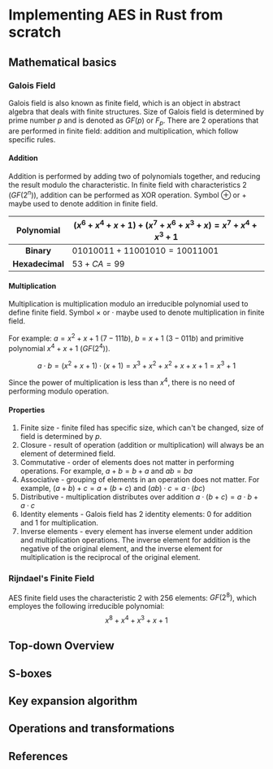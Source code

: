 # Implementing AES in Rust from scratch

## Mathematical basics

### Galois Field

Galois field is also known as finite field, which is an object
in abstract algebra that deals with finite structures. Size of
Galois field is determined by prime number $p$ and is denoted
as $GF(p)$ or $F_p$. There are 2 operations that are performed in finite
field: addition and multiplication, which follow specific rules.

#### Addition

Addition is performed by adding two of polynomials together, 
and reducing the result modulo the characteristic. In finite field
with characteristics 2 ($GF(2^n)$), addition can be performed as XOR operation. Symbol $\oplus$ or $+$ maybe used to denote addition in finite field.

| **Polynomial**  | $(x^6+x^4+x+1) + (x^7+x^6+x^3+x) = x^7 + x^4 + x^3 + 1$ |
|:---------------:|---------------------------------------------------------|
|   **Binary**    | ${01010011} + {11001010} = {10011001}$                  |
| **Hexadecimal** | ${53} + {CA} = {99}$                                    |


#### Multiplication

Multiplication is multiplication modulo an irreducible polynomial used to define finite field. Symbol $\times$ or $\cdot$ maybe used to denote multiplication in finite field.

For example: $a = x^2 + x + 1 \ (7 - 111b),\ b = x + 1 \ (3 - 011b)$ and primitive polynomial $x^4+x+1$ ($GF(2^4)$).

$$
a \cdot b = (x^2 + x + 1) \cdot (x+1) = x^3 + x^2 + x^2 + x + x + 1 = x^3 + 1
$$

Since the power of multiplication is less than $x^4$, there is no need of performing modulo operation.



#### Properties

1. Finite size - finite filed has specific size, which can't be changed, size of field is determined by $p$.
2. Closure - result of operation (addition or multiplication) will always be an element of determined field.
3. Commutative - order of elements does not matter in performing operations. For example, $a+b = b+a$ and $ab = ba$
4. Associative - grouping of elements in an operation does not matter. For example, $(a+b) + c = a + (b+c)$ and $(ab) \cdot c = a \cdot (bc)$
5. Distributive - multiplication distributes over addition $a \cdot (b+c) = a\cdot b + a\cdot c$
6. Identity elements - Galois field has 2 identity elements: $0$ for addition and $1$ for multiplication.
7. Inverse elements - every element has inverse element under addition and multiplication operations. The inverse element for addition is the negative of the original element, and the inverse element for multiplication is the reciprocal of the original element.

### Rijndael's Finite Field

AES finite field uses the characteristic 2 with 256 elements: $GF(2^8)$, which employes the following irreducible polynomial:
$$
x^8 + x^4 + x^3 + x + 1
$$


## Top-down Overview

## S-boxes

## Key expansion algorithm

## Operations and transformations

## References


<script type="text/x-mathjax-config">
    MathJax.Hub.Config({
      tex2jax: {
        skipTags: ['script', 'noscript', 'style', 'textarea', 'pre'],
        inlineMath: [['$','$']]
      }
    });
</script>
<script src="https://cdn.mathjax.org/mathjax/latest/MathJax.js?config=TeX-AMS-MML_HTMLorMML" type="text/javascript"></script>